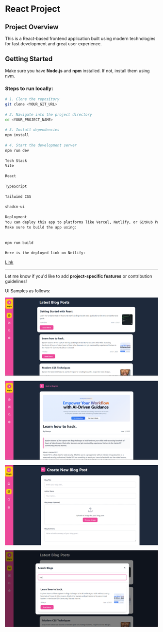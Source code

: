 # React Project

## Project Overview

This is a React-based frontend application built using modern technologies for fast development and great user experience.

## Getting Started

Make sure you have **Node.js** and **npm** installed. If not, install them using [nvm](https://github.com/nvm-sh/nvm#installing-and-updating).

### Steps to run locally:

```sh
# 1. Clone the repository
git clone <YOUR_GIT_URL>

# 2. Navigate into the project directory
cd <YOUR_PROJECT_NAME>

# 3. Install dependencies
npm install

# 4. Start the development server
npm run dev

Tech Stack
Vite

React

TypeScript

Tailwind CSS

shadcn-ui

Deployment
You can deploy this app to platforms like Vercel, Netlify, or GitHub Pages.
Make sure to build the app using:


npm run build

Here is the deployed link on Netlify:
``` 
[Link](https://683c8e32466de339816301eb--blog-assignment-main.netlify.app)

---

Let me know if you'd like to add **project-specific features** or contribution guidelines!

UI Samples as follows:

![Home Page](image.png)

![Blog Detail Page](image-1.png)

![Create Blog Page](image-2.png)

![Search Filter](image-3.png)